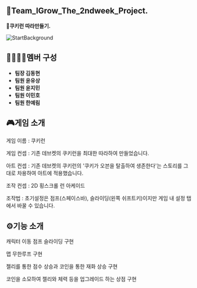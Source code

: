> 

## 👾Team_IGrow_The_2ndweek_Project.



**🍪쿠키런 따라만들기.**


![StartBackground](https://github.com/user-attachments/assets/d6a6035b-37bc-4d80-b139-bee7688e2468)



## 👨‍👨‍👧‍👦멤버 구성

 - **팀장 김동현**
 - **팀원 윤유상**
 - **팀원 윤지민**
 - **팀원 이민호**
 - **팀원 한예림**


## 🎮게임 소개

게임 이름 : 쿠키런

게임 컨셉 : 기존 데브켓의 쿠키런을 최대한 따라하여 만들었습니다.

아트 컨셉 : 기존 데브켓의 쿠키런의 '쿠키가 오븐을 탈출하여 생존한다'는 스토리를 그대로 차용하여 아트에 적용했습니다.

조작 컨셉 : 2D 횡스크롤 런 아케이드

조작법 : 초기설정은 점프(스페이스바), 슬라이딩(왼쪽 쉬프트키)이지만 게임 내 설정 탭에서 바꿀 수 있습니다.

## ⚙기능 소개

캐릭터 이동 점프 슬라이딩 구현

맵 무한루프 구현

젤리를 통한 점수 상승과 코인을 통한 재화 상승 구현

코인을 소모하여 젤리와 체력 등을 업그레이드 하는 상점 구현
